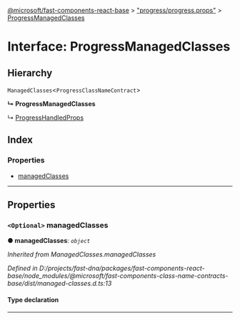 [@microsoft/fast-components-react-base](../README.md) > ["progress/progress.props"](../modules/_progress_progress_props_.md) > [ProgressManagedClasses](../interfaces/_progress_progress_props_.progressmanagedclasses.md)

# Interface: ProgressManagedClasses

## Hierarchy

 `ManagedClasses`<`ProgressClassNameContract`>

**↳ ProgressManagedClasses**

↳  [ProgressHandledProps](_progress_progress_props_.progresshandledprops.md)

## Index

### Properties

* [managedClasses](_progress_progress_props_.progressmanagedclasses.md#managedclasses)

---

## Properties

<a id="managedclasses"></a>

### `<Optional>` managedClasses

**● managedClasses**: *`object`*

*Inherited from ManagedClasses.managedClasses*

*Defined in D:/projects/fast-dna/packages/fast-components-react-base/node_modules/@microsoft/fast-components-class-name-contracts-base/dist/managed-classes.d.ts:13*

#### Type declaration

___


